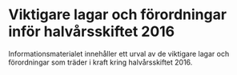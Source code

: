 # Viktigare lagar och förordningar inför halvårsskiftet 2016

Informationsmaterialet innehåller ett urval av de viktigare lagar och förordningar som träder i kraft kring halvårsskiftet 2016\.
